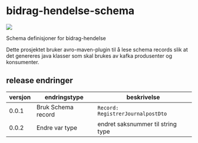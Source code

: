 # bidrag-hendelse-schema

![](https://github.com/navikt/bidrag-hendelse-schema/workflows/maven%20deploy/badge.svg)

Schema definisjoner for bidrag-hendelse

Dette prosjektet bruker avro-maven-plugin til å lese schema records slik at det genereres java klasser som skal brukes av kafka produsenter og konsumenter. 

## release endringer

versjon | endringstype      | beskrivelse
--------|-------------------|------------------------
0.0.1   | Bruk Schema record| `Record: RegistrerJournalpostDto`
0.0.2   | Endre var type    | endret saksnummer til string type 
